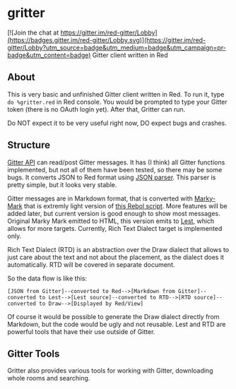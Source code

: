 # gritter

[![Join the chat at https://gitter.im/red-gitter/Lobby](https://badges.gitter.im/red-gitter/Lobby.svg)](https://gitter.im/red-gitter/Lobby?utm_source=badge&utm_medium=badge&utm_campaign=pr-badge&utm_content=badge)
Gitter client written in Red

## About

This is very basic and unfinished Gitter client written in Red. To run it, type `do %gritter.red` in Red console. 
You would be prompted to type your Gitter token (there is no OAuth login yet).
After that, Gritter can run.

Do NOT expect it to be very useful right now, DO expect bugs and crashes.

## Structure

[Gitter API](https://github.com/rebolek/gritter/blob/master/gitter-api.red) can read/post Gitter messages. It has (I think) all Gitter functions implemented, but not all of them have been tested, so there may be some bugs. It converts JSON to Red format using [JSON parser](https://github.com/rebolek/gritter/blob/master/json.red). This parser is pretty simple, but it looks very stable.

Gitter messages are in Markdown format, that is converted with [Marky-Mark](https://github.com/rebolek/gritter/blob/master/marky-mark.red) that is extremly light version of [this Rebol script](https://github.com/rebolek/MarkyMark). More features will be added later, but current version is good enough to show most messages. Original Marky Mark emitted to HTML, this version emits to [Lest](http://lest.qyz.cz), which allows for more targets. Currently, Rich Text Dialect target is implemented only.

Rich Text Dialect (RTD) is an abstraction over the Draw dialect that allows to just care about the text and not about the placement, as the dialect does it automatically. RTD will be covered in separate document.

So the data flow is like this:

```
[JSON from Gitter]--converted to Red-->[Markdown from Gitter]--converted to Lest-->[Lest source]--converted to RTD-->[RTD source]--converted to Draw-->[Displayed by Red/View]
```

Of course it would be possible to generate the Draw dialect directly from Markdown, but the code would be ugly and not reusable. Lest and RTD are powerful tools that have their use outside of Gitter.

## Gitter Tools

Gritter also provides various tools for working with Gitter, downloading whole rooms and searching.
